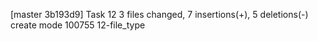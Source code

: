 [master 3b193d9] Task 12
 3 files changed, 7 insertions(+), 5 deletions(-)
 create mode 100755 12-file_type
